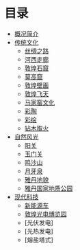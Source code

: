 # 目录

- [概况简介](./README.md)
- [传统文化]()
    - [丝绸之路]()
    - [河西走廊]()
    - [敦煌石窟]()
    - [莫高窟]()
    - [敦煌壁画]()
    - [敦煌飞天]()
    - [马家窑文化]()
    - [彩陶]()
    - [彩绘]()
    - [钻木取火]()
- [自然风光]()
    - [阳关]()
    - [玉门关]()
    - [鸣沙山]()
    - [月牙泉]()
    - [雅丹地貌]()
    - [雅丹国家地质公园]()
- [现代科技]()
    - [新能源车]()
    - [敦煌光电博览园]()
    - [光伏发电]
    - [光热发电]
    - [熔盐塔式]
